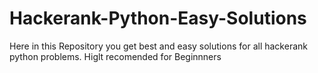 # Hackerank-Python-Easy-Solutions
Here in this Repository you get best and easy solutions for all hackerank python problems.
Higlt recomended for Beginnners
